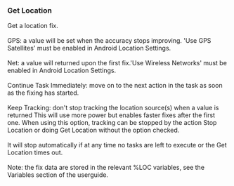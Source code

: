 ### Get Location

Get a location fix.\
\
GPS: a value will be set when the accuracy stops improving. \'Use GPS
Satellites\' must be enabled in Android Location Settings.\
\
Net: a value will returned upon the first fix.\'Use Wireless Networks\'
must be enabled in Android Location Settings.\
\
Continue Task Immediately: move on to the next action in the task as
soon as the fixing has started.\
\
Keep Tracking: don\'t stop tracking the location source(s) when a value
is returned This will use more power but enables faster fixes after the
first one. When using this option, tracking can be stopped by the action
Stop Location or doing Get Location without the option checked.\
\
It will stop automatically if at any time no tasks are left to execute
or the Get Location times out.\
\
Note: the fix data are stored in the relevant %LOC variables, see the
Variables section of the userguide.
